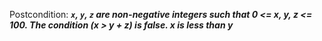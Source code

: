 Postcondition: ***`x`, `y`, `z` are non-negative integers such that 0 <= x, y, z <= 100. The condition (x > y + z) is false. x is less than y***